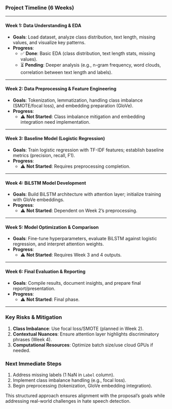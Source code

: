### Project Timeline (6 Weeks)

---

#### **Week 1: Data Understanding & EDA**
- **Goals**: Load dataset, analyze class distribution, text length, missing values, and visualize key patterns.  
- **Progress**:  
  - ✅ **Done**: Basic EDA (class distribution, text length stats, missing values).  
  - ⏳ **Pending**: Deeper analysis (e.g., n-gram frequency, word clouds, correlation between text length and labels).  

---

#### **Week 2: Data Preprocessing & Feature Engineering**
- **Goals**: Tokenization, lemmatization, handling class imbalance (SMOTE/focal loss), and embedding preparation (GloVe).  
- **Progress**:  
  - ⚠️ **Not Started**: Class imbalance mitigation and embedding integration need implementation.  

---

#### **Week 3: Baseline Model (Logistic Regression)**  
- **Goals**: Train logistic regression with TF-IDF features; establish baseline metrics (precision, recall, F1).  
- **Progress**:  
  - ⚠️ **Not Started**: Requires preprocessing completion.  

---

#### **Week 4: BiLSTM Model Development**  
- **Goals**: Build BiLSTM architecture with attention layer; initialize training with GloVe embeddings.  
- **Progress**:  
  - ⚠️ **Not Started**: Dependent on Week 2’s preprocessing.  

---

#### **Week 5: Model Optimization & Comparison**  
- **Goals**: Fine-tune hyperparameters, evaluate BiLSTM against logistic regression, and interpret attention weights.  
- **Progress**:  
  - ⚠️ **Not Started**: Requires Week 3 and 4 outputs.  

---

#### **Week 6: Final Evaluation & Reporting**  
- **Goals**: Compile results, document insights, and prepare final report/presentation.  
- **Progress**:  
  - ⚠️ **Not Started**: Final phase.  

---

### **Key Risks & Mitigation**  
1. **Class Imbalance**: Use focal loss/SMOTE (planned in Week 2).  
2. **Contextual Nuances**: Ensure attention layer highlights discriminatory phrases (Week 4).  
3. **Computational Resources**: Optimize batch size/use cloud GPUs if needed.  

### **Next Immediate Steps**  
1. Address missing labels (1 NaN in `Label` column).  
2. Implement class imbalance handling (e.g., focal loss).  
3. Begin preprocessing (tokenization, GloVe embedding integration).  

This structured approach ensures alignment with the proposal’s goals while addressing real-world challenges in hate speech detection.